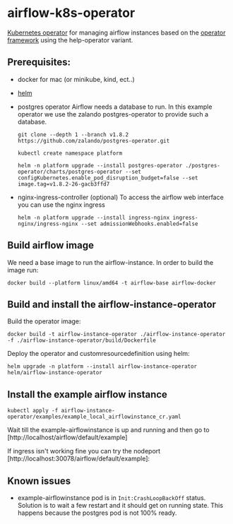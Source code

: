 # airflow-k8s-operator
[Kubernetes operator](https://kubernetes.io/docs/concepts/extend-kubernetes/operator/) for managing airflow instances based on the [operator framework](https://operatorframework.io/) using the help-operator variant.

## Prerequisites:
- docker for mac (or minikube, kind, ect..)

- [helm](https://helm.sh/docs/intro/install/)

- postgres operator
    Airflow needs a database to run. In this example operator we use the zalando postgres-operator to provide such a database.
    ```
    git clone --depth 1 --branch v1.8.2 https://github.com/zalando/postgres-operator.git

    kubectl create namespace platform

    helm -n platform upgrade --install postgres-operator ./postgres-operator/charts/postgres-operator --set configKubernetes.enable_pod_disruption_budget=false --set image.tag=v1.8.2-26-gacb3ffd7
    ```
- nginx-ingress-controller (optional)
    To access the airflow web interface you can use the nginx ingress
    ```
    helm -n platform upgrade --install ingress-nginx ingress-nginx/ingress-nginx --set admissionWebhooks.enabled=false
    ```

## Build airflow image
We need a base image to run the airflow-instance. In order to build the image run:
```
docker build --platform linux/amd64 -t airflow-base airflow-docker
```

## Build and install the airflow-instance-operator
Build the operator image:
```
docker build -t airflow-instance-operator ./airflow-instance-operator -f ./airflow-instance-operator/build/Dockerfile
```

Deploy the operator and customresourcedefinition using helm:
```
helm upgrade -n platform --install airflow-instance-operator helm/airflow-instance-operator
```

## Install the example airflow instance
```
kubectl apply -f airflow-instance-operator/examples/example_local_airflowinstance_cr.yaml
```

Wait till the example-airflowinstance is up and running and then go to [http://localhost/airflow/default/example]

If ingress isn't working fine you can try the nodeport [http://localhost:30078/airflow/default/example]:

## Known issues
- example-airflowinstance pod is in `Init:CrashLoopBackOff` status. Solution is to wait a few restart and it should get on running state. This happens because the postgres pod is not 100% ready.